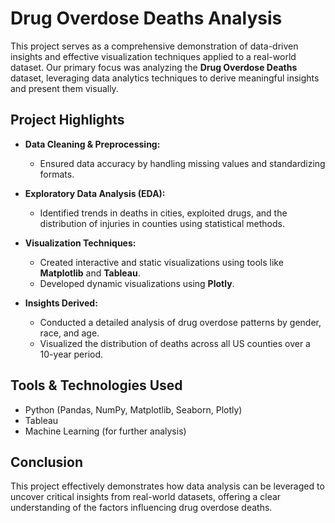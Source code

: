 # Drug Overdose Deaths Analysis

This project serves as a comprehensive demonstration of data-driven insights and effective visualization techniques applied to a real-world dataset. Our primary focus was analyzing the **Drug Overdose Deaths** dataset, leveraging data analytics techniques to derive meaningful insights and present them visually.

## Project Highlights

- **Data Cleaning & Preprocessing:**
  - Ensured data accuracy by handling missing values and standardizing formats.

- **Exploratory Data Analysis (EDA):**
  - Identified trends in deaths in cities, exploited drugs, and the distribution of injuries in counties using statistical methods.

- **Visualization Techniques:**
  - Created interactive and static visualizations using tools like **Matplotlib** and **Tableau**.
  - Developed dynamic visualizations using **Plotly**.

- **Insights Derived:**
  - Conducted a detailed analysis of drug overdose patterns by gender, race, and age.
  - Visualized the distribution of deaths across all US counties over a 10-year period.

## Tools & Technologies Used
- Python (Pandas, NumPy, Matplotlib, Seaborn, Plotly)
- Tableau
- Machine Learning (for further analysis)

## Conclusion
This project effectively demonstrates how data analysis can be leveraged to uncover critical insights from real-world datasets, offering a clear understanding of the factors influencing drug overdose deaths.
